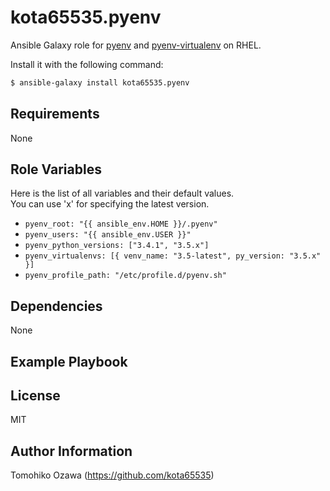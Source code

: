 kota65535.pyenv
============

Ansible Galaxy role for [pyenv](https://github.com/yyuu/pyenv) and [pyenv-virtualenv](https://github.com/yyuu/pyenv-virtualenv) on RHEL.

Install it with the following command:

```bash
$ ansible-galaxy install kota65535.pyenv
```

Requirements
------------

None

Role Variables
--------------

Here is the list of all variables and their default values.  
You can use 'x' for specifying the latest version.

* `pyenv_root: "{{ ansible_env.HOME }}/.pyenv"`
* `pyenv_users: "{{ ansible_env.USER }}"`
* `pyenv_python_versions: ["3.4.1", "3.5.x"]`
* `pyenv_virtualenvs: [{ venv_name: "3.5-latest", py_version: "3.5.x" }]`
* `pyenv_profile_path: "/etc/profile.d/pyenv.sh"`

Dependencies
------------

None

Example Playbook
-------------------------


License
-------

MIT

Author Information
------------------

Tomohiko Ozawa (https://github.com/kota65535)
